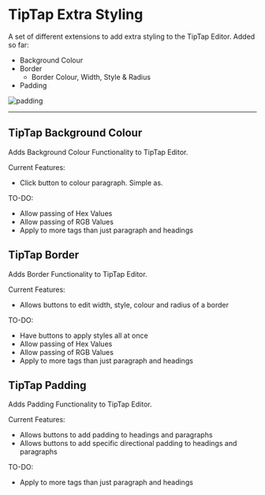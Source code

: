 # TipTap Extra Styling
A set of different extensions to add extra styling to the TipTap Editor.
Added so far:
- Background Colour
- Border
  - Border Colour, Width, Style & Radius
- Padding

![padding](https://user-images.githubusercontent.com/14131644/165165784-0554054a-c139-4ccb-b30d-da728f3fa994.png)

___

## TipTap Background Colour
Adds Background Colour Functionality to TipTap Editor.

Current Features:
- Click button to colour paragraph. Simple as.

TO-DO:
- Allow passing of Hex Values
- Allow passing of RGB Values
- Apply to more tags than just paragraph and headings

## TipTap Border
Adds Border Functionality to TipTap Editor.

Current Features:
- Allows buttons to edit width, style, colour and radius of a border 

TO-DO:
- Have buttons to apply styles all at once
- Allow passing of Hex Values
- Allow passing of RGB Values
- Apply to more tags than just paragraph and headings

## TipTap Padding
Adds Padding Functionality to TipTap Editor.

Current Features:
- Allows buttons to add padding to headings and paragraphs
- Allows buttons to add specific directional padding to headings and paragraphs

TO-DO:
- Apply to more tags than just paragraph and headings
